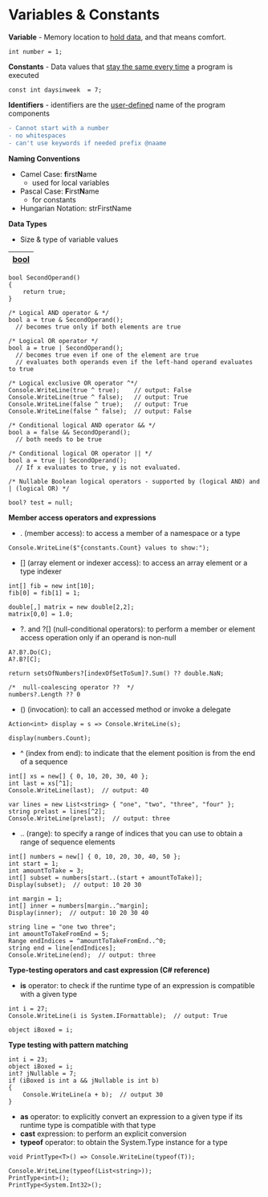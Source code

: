 # Variables & Constants


**Variable** - Memory location to [hold data][1], and that means comfort.

```cSharp
int number = 1;
```

**Constants** -
Data values that [stay the same every time][1] a program is executed 

```cSharp
const int daysinweek  = 7;
```

**Identifiers** - identifiers are the [user-defined][2] name of the program components

```diff
- Cannot start with a number
- no whitespaces
- can't use keywords if needed prefix @naame
```

**Naming Conventions**

- Camel Case: 
**f**irst**N**ame
    - used for local variables
- Pascal Case: **F**irst**N**ame
    - for constants
- Hungarian Notation: strFirstName 

**Data Types** 

- Size & type of variable values

| [bool][3] |
|---|

```cSharp
bool SecondOperand()
{
    return true;
}

/* Logical AND operator & */
bool a = true & SecondOperand();
  // becomes true only if both elements are true

/* Logical OR operator */
bool a = true | SecondOperand();
  // becomes true even if one of the element are true
  // evaluates both operands even if the left-hand operand evaluates to true

/* Logical exclusive OR operator ^*/
Console.WriteLine(true ^ true);    // output: False
Console.WriteLine(true ^ false);   // output: True
Console.WriteLine(false ^ true);   // output: True
Console.WriteLine(false ^ false);  // output: False

/* Conditional logical AND operator && */
bool a = false && SecondOperand();
  // both needs to be true

/* Conditional logical OR operator || */
bool a = true || SecondOperand();
  // If x evaluates to true, y is not evaluated.

/* Nullable Boolean logical operators - supported by (logical AND) and | (logical OR) */

bool? test = null;

```

**Member access operators and expressions** 

- . (member access): to access a member of a namespace or a type
```cSharp
Console.WriteLine($"{constants.Count} values to show:");
 ```
- [] (array element or indexer access): to access an array element or a type indexer
```cSharp
int[] fib = new int[10];
fib[0] = fib[1] = 1;

double[,] matrix = new double[2,2];
matrix[0,0] = 1.0;
 ```
- ?. and ?[] (null-conditional operators): to perform a member or element access operation only if an operand is non-null
```cSharp
A?.B?.Do(C);
A?.B?[C];

return setsOfNumbers?[indexOfSetToSum]?.Sum() ?? double.NaN;

/*  null-coalescing operator ??  */
numbers?.Length ?? 0

 ```
- () (invocation): to call an accessed method or invoke a delegate
```cSharp
Action<int> display = s => Console.WriteLine(s);

display(numbers.Count); 
 ```
- ^ (index from end): to indicate that the element position is from the end of a sequence
```cSharp
int[] xs = new[] { 0, 10, 20, 30, 40 };
int last = xs[^1];
Console.WriteLine(last);  // output: 40

var lines = new List<string> { "one", "two", "three", "four" };
string prelast = lines[^2];
Console.WriteLine(prelast);  // output: three
 ```
- .. (range): to specify a range of indices that you can use to obtain a range of sequence elements
```cSharp
int[] numbers = new[] { 0, 10, 20, 30, 40, 50 };
int start = 1;
int amountToTake = 3;
int[] subset = numbers[start..(start + amountToTake)];
Display(subset);  // output: 10 20 30

int margin = 1;
int[] inner = numbers[margin..^margin];
Display(inner);  // output: 10 20 30 40

string line = "one two three";
int amountToTakeFromEnd = 5;
Range endIndices = ^amountToTakeFromEnd..^0;
string end = line[endIndices];
Console.WriteLine(end);  // output: three
 ```

**Type-testing operators and cast expression (C# reference)**

- **is** operator: to check if the runtime type of an expression is compatible with a given type
```Csharp
int i = 27;
Console.WriteLine(i is System.IFormattable);  // output: True

object iBoxed = i;
```

**Type testing with pattern matching**

```Csharp
int i = 23;
object iBoxed = i;
int? jNullable = 7;
if (iBoxed is int a && jNullable is int b)
{
    Console.WriteLine(a + b);  // output 30
}
```

- **as** operator: to explicitly convert an expression to a given type if its runtime type is compatible with that type
- **cast** expression: to perform an explicit conversion
- **typeof** operator: to obtain the System.Type instance for a type
```Csharp
void PrintType<T>() => Console.WriteLine(typeof(T));

Console.WriteLine(typeof(List<string>));
PrintType<int>();
PrintType<System.Int32>();
```


[1]: <https://www.bbc.co.uk/bitesize/guides/zc6s4wx/revision/5#:~:text=Variables%20are%20data%20values%20that,is%20used%20to%20hold%20data.> "Constants, variables and data types"

[2]: <https://www.geeksforgeeks.org/c-sharp-identifiers/> "C# | Identifiers"

[3]: <https://docs.microsoft.com/en-us/dotnet/csharp/language-reference/operators/boolean-logical-operators/> "Boolean logical operators (C# reference)"

